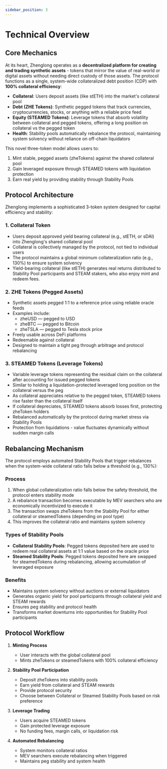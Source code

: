 ```yaml
---
sidebar_position: 3
---
```


# Technical Overview

## Core Mechanics

At its heart, Zhenglong operates as a **decentralized platform for creating and trading synthetic assets** - tokens that mirror the value of real-world or digital assets without needing direct custody of those assets. The protocol functions as a single, system-wide collateralized debt position (CDP) with **100% collateral efficiency**:

- **Collateral**: Users deposit assets (like stETH) into the market's collateral pool
- **Debt (ZHE Tokens)**: Synthetic pegged tokens that track currencies, cryptocurrencies, stocks, or anything with a reliable price feed
- **Equity (STEAMED Tokens)**: Leverage tokens that absorb volatility between collateral and pegged tokens, offering a long position on collateral vs the pegged token
- **Health**: Stability pools automatically rebalance the protocol, maintaining system solvency without reliance on off-chain liquidators

This novel three-token model allows users to:

1. Mint stable, pegged assets (zheTokens) against the shared collateral pool
2. Gain leveraged exposure through STEAMED tokens with liquidation protection
3. Earn real yield by providing stability through Stability Pools

## Protocol Architecture

Zhenglong implements a sophisticated 3-token system designed for capital efficiency and stability:

### 1. Collateral Token

- Users deposit approved yield bearing collateral (e.g., stETH, or sDAI) into Zhenglong's shared collateral pool
- Collateral is collectively managed by the protocol, not tied to individual users
- The protocol maintains a global minimum collateralization ratio (e.g., 130%) to ensure system solvency
- Yield-bearing collateral (like stETH) generates real returns distributed to Stability Pool participants and STEAM stakers, who also enjoy mint and redeem fees.

### 2. ZHE Tokens (Pegged Assets)

- Synthetic assets pegged 1:1 to a reference price using reliable oracle feeds
- Examples include:
  - zheUSD — pegged to USD
  - zheBTC — pegged to Bitcoin
  - zheTSLA — pegged to Tesla stock price
- Freely usable across DeFi platforms
- Redeemable against collateral
- Designed to maintain a tight peg through arbitrage and protocol rebalancing

### 3. STEAMED Tokens (Leverage Tokens)

- Variable leverage tokens representing the residual claim on the collateral after accounting for issued pegged tokens
- Similar to holding a liquidation-protected leveraged long position on the collateral versus the peg
- As collateral appreciates relative to the pegged token, STEAMED tokens rise faster than the collateral itself
- If collateral depreciates, STEAMED tokens absorb losses first, protecting zheToken holders
- Rebalanced automatically by the protocol during market stress via Stability Pools
- Protection from liquidations - value fluctuates dynamically without sudden margin calls

## Rebalancing Mechanism

The protocol employs automated Stability Pools that trigger rebalances when the system-wide collateral ratio falls below a threshold (e.g., 130%):

### Process

1. When global collateralization ratio falls below the safety threshold, the protocol enters stability mode
2. A rebalance transaction becomes executable by MEV searchers who are economically incentivized to execute it
3. The transaction swaps zheTokens from the Stability Pool for either collateral or steamedTokens (depending on pool type)
4. This improves the collateral ratio and maintains system solvency

### Types of Stability Pools

- **Collateral Stability Pools**: Pegged tokens deposited here are used to redeem real collateral assets at 1:1 value based on the oracle price
- **Steamed Stability Pools**: Pegged tokens deposited here are swapped for steamedTokens during rebalancing, allowing accumulation of leveraged exposure

### Benefits

- Maintains system solvency without auctions or external liquidators
- Generates organic yield for pool participants through collateral yield and STEAM rewards
- Ensures peg stability and protocol health
- Transforms market downturns into opportunities for Stability Pool participants

## Protocol Workflow

1. **Minting Process**

   - User interacts with the global collateral pool
   - Mints zheTokens or steamedTokens with 100% collateral efficiency

2. **Stability Pool Participation**

   - Deposit zheTokens into stability pools
   - Earn yield from collateral and STEAM rewards
   - Provide protocol security
   - Choose between Collateral or Steamed Stability Pools based on risk preference

3. **Leverage Trading**

   - Users acquire STEAMED tokens
   - Gain protected leverage exposure
   - No funding fees, margin calls, or liquidation risk

4. **Automated Rebalancing**
   - System monitors collateral ratios
   - MEV searchers execute rebalancing when triggered
   - Maintains peg stability and system health
